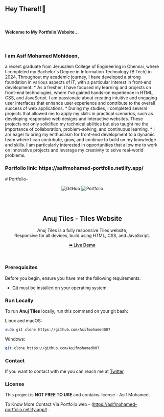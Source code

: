 <h2>Hey There!!🌝</h2><br> <h4>Welcome to My Portfolio Website...</h4><br> <h3>I am Asif Mohamed Mohideen,</h3> <p>a recent graduate from Jerusalem College of Engineering in Chennai, where I completed my Bachelor's Degree in Information Technology (B.Tech) in 2024. Throughout my academic journey, I have developed a strong foundation in various aspects of IT, with a particular interest in front-end development. * As a fresher, I have focused my learning and projects on front-end technologies, where I’ve gained hands-on experience in HTML, CSS, and JavaScript. I am passionate about creating intuitive and engaging user interfaces that enhance user experience and contribute to the overall success of web applications. * During my studies, I completed several projects that allowed me to apply my skills in practical scenarios, such as developing responsive web designs and interactive websites. These projects not only solidified my technical abilities but also taught me the importance of collaboration, problem-solving, and continuous learning. * I am eager to bring my enthusiasm for front-end development to a dynamic team where I can contribute, grow, and continue to build on my knowledge and skills. I am particularly interested in opportunities that allow me to work on innovative projects and leverage my creativity to solve real-world problems.<p> <h3>Portfolio link: https://asifmohamed-portfolio.netlify.app/  </h3># Portfolio-


<div align="center">
  
  ![GitHub](https://github.com/Asifmohamed007)
  ![Portfolio](https://asifmohamed-portfolio.netlify.app/)

  

  <br />
  <br />

  <h2 align="center">Anuj Tiles - Tiles Website</h2>

  Anuj Tiles is a fully responsive Tiles website, <br />Responsive for all devices, build using HTML, CSS, and JavaScript.

  <a href="https://github.com/Asifmohamed007"><strong>➥ Live Demo</strong></a>

</div>

<br />



### Prerequisites

Before you begin, ensure you have met the following requirements:

* [Git](https://git-scm.com/downloads "Download Git") must be installed on your operating system.

### Run Locally

To run **Anuj Tiles** locally, run this command on your git bash:

Linux and macOS:

```bash
sudo git clone https://github.com/Asifmohamed007
```

Windows:

```bash
git clone https://github.com/Asifmohamed007
```

### Contact

If you want to contact with me you can reach me at [Twitter](https://asifmohamed-portfolio.netlify.app/).

### License

This project is **NOT FREE TO USE** and contains license - Asif Mohamed.

To Know More Contact Via Portfolio web - (https://asifmohamed-portfolio.netlify.app/).
